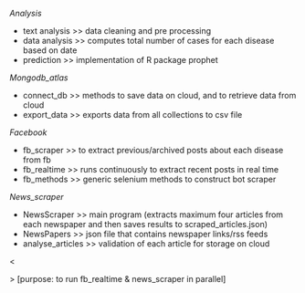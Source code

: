 *Analysis*

- text analysis >> data cleaning and pre processing
- data analysis >> computes total number of cases for each disease based on date
- prediction >> implementation of R package prophet 

*Mongodb_atlas*

- connect_db >> methods to save data on cloud, and to retrieve data from cloud
- export_data >> exports data from all collections to csv file

*Facebook*

- fb_scraper >> to extract previous/archived posts about each disease from fb
- fb_realtime >> runs continuously to extract recent posts in real time
- fb_methods >> generic selenium methods to construct bot scraper

*News_scraper*

- NewsScraper >> main program (extracts maximum four articles from each newspaper and then saves results to scraped_articles.json)
- NewsPapers >> json file that contains newspaper links/rss feeds
- analyse_articles >> validation of each article for storage on cloud

<<MAIN>>
[purpose: to run fb_realtime & news_scraper in parallel]